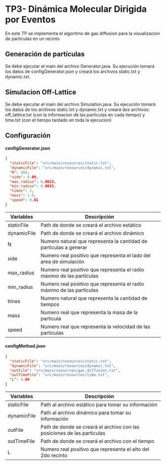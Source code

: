 # TP3- Dinámica Molecular Dirigida por Eventos

En este TP se implementa el algoritmo de gas diffusion para la visualizacion de particulas en un recinto
## Generación de partículas

Se debe ejecutar el main del archivo Generator.java. Su ejecución tomará los datos de configGenerator.json y creará
los archivos static.txt y dynamic.txt.

## Simulacion Off-Lattice

Se debe ejecutar el main del archivo Simulation.java. Su ejecución tomará los datos de los archivos static.txt y dynamic.txt
y creará dos archivos: off_lattice.txt (con la informacion de las particulas en cada tiempo) y time.txt (con el tiempo tardado
en toda la ejecucion)

## Configuración

#### configGenerator.json 

``` json
{
  "staticFile": "src/main/resources/static.txt",
  "dynamicFile": "src/main/resources/dynamic.txt",
  "N": 400,
  "side": 0.09,
  "max_radius": 0.0015,
  "min_radius": 0.0015,
  "times": 1,
  "mass": 1.0,
  "speed": 0.01
}
```

| Variables    | Descripción                                                           |
|--------------|-----------------------------------------------------------------------|
| staticFile   | Path de donde se creará el archivo estático                           | 
| dynamicFile  | Path de donde se creará el archivo dinámico                           | 
| N            | Numero natural que representa la cantidad de partículas a generar     | 
| side         | Numero real positivo que representa el lado del area de simulación    | 
| max_radius   | Numero real positivo que representa el radio máximo de las partículas | 
| min_radius   | Numero real positivo que representa el radio máximo de las partículas | 
| times        | Numero natural que representa la cantidad de tiempos                  |
| mass         | Numero real que representa la masa de la particula                    |   
| speed        | Numero real que representa la velocidad de las particulas             |      
 
#### configMethod.json 

``` json
{
  "staticFile": "src/main/resources/static.txt",
  "dynamicFile": "src/main/resources/dynamic.txt",
  "outFile": "src/main/resources/gas_diffusion.txt",
  "outTimeFile": "src/main/resources/time.txt",
  "L": 0.09
}
```

| Variables                 | Descripción                                                                          |
|---------------------------|--------------------------------------------------------------------------------------|
| staticFile                | Path al archivo estático para tomar su información                                   | 
| dynamicFile               | Path al archivo dinámico para tomar su información                                   | 
| outFile                   | Path de donde se creará el archivo con las posiciones de las particulas              | 
| outTimeFile               | Path de donde se creará el archivo con el tiempo                                     | 
| L                         | Numero real positivo que representa el alto del 2do recinto                          | 
 